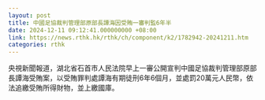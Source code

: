 ```yaml
---
layout: post
title: 中國足協裁判管理部原部長譚海因受賄一審判監6年半
date: 2024-12-11 09:12:41.000000000 +08:00
link: https://news.rthk.hk/rthk/ch/component/k2/1782942-20241211.htm
categories: rthk
---
```


央視新聞報道，湖北省石首市人民法院早上一審公開宣判中國足協裁判管理部原部長譚海受賄案，以受賄罪判處譚海有期徒刑6年6個月，並處罰20萬元人民幣，依法追繳受賄所得財物，並上繳國庫。
